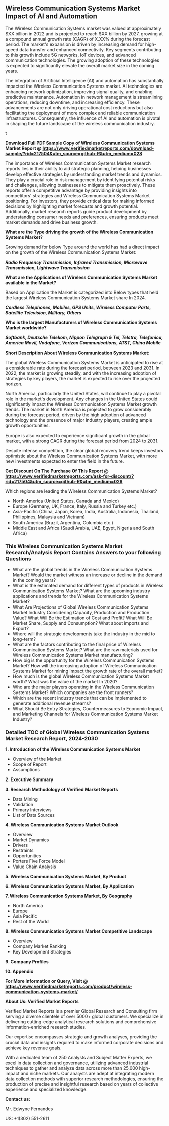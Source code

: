 <h2>Wireless Communication Systems Market Impact of AI and Automation</h2><p>The Wireless Communication Systems market was valued at approximately $XX billion in 2022 and is projected to reach $XX billion by 2027, growing at a compound annual growth rate (CAGR) of X.XX% during the forecast period. The market's expansion is driven by increasing demand for high-speed data transfer and enhanced connectivity. Key segments contributing to this growth include 5G networks, IoT devices, and advanced communication technologies. The growing adoption of these technologies is expected to significantly elevate the overall market size in the coming years.</p><p>The integration of Artificial Intelligence (AI) and automation has substantially impacted the Wireless Communication Systems market. AI technologies are enhancing network optimization, improving signal quality, and enabling predictive maintenance. Automation in network management is streamlining operations, reducing downtime, and increasing efficiency. These advancements are not only driving operational cost reductions but also facilitating the deployment of more complex and reliable communication infrastructures. Consequently, the influence of AI and automation is pivotal in shaping the future landscape of the wireless communication industry.</p>t</p><p id="" class=""><strong>Download Full PDF Sample Copy of Wireless Communication Systems Market Report @ <a href="https://www.verifiedmarketreports.com/download-sample/?rid=217504&utm_source=github-R&utm_medium=028" target="_blank">https://www.verifiedmarketreports.com/download-sample/?rid=217504&utm_source=github-R&utm_medium=028</a></strong></p><p>The importance of&nbsp;Wireless Communication Systems Market research reports lies in their ability to aid strategic planning, helping businesses develop effective strategies by understanding market trends and dynamics. They play a crucial role in risk management by identifying potential risks and challenges, allowing businesses to mitigate them proactively. These reports offer a competitive advantage by providing insights into competitors' strategies and Wireless Communication Systems Market positioning. For investors, they provide critical data for making informed decisions by highlighting market forecasts and growth potential. Additionally, market research reports guide product development by understanding consumer needs and preferences, ensuring products meet market demands and drive business growth.</p><p><strong>What are the&nbsp;Type driving the growth of the Wireless Communication Systems Market?</strong></p><p id="" class="">Growing demand for below Type around the world has had a direct impact on the growth of the Wireless Communication Systems Market:</p><em><strong>Radio Frequency Transmission, Infrared Transmission, Microwave Transmission, Lightwave Transmission</strong></em></p><strong>What are the&nbsp;Applications&nbsp;of Wireless Communication Systems Market available in the Market?</strong></p><p id="" class="">Based on Application the Market is categorized into Below types that held the largest Wireless Communication Systems Market share In 2024.</p><em><strong>Cordless Telephones, Mobiles, GPS Units, Wireless Computer Parts, Satellite Television, Military, Others</strong></em></p><strong>Who is the largest Manufacturers of Wireless Communication Systems Market worldwide?</strong></p><p><em><strong>Softbank, Deutsche Telekom, Nippon Telegraph & Tel, Telstra, Telefonica, America Movil, Vodafone, Verizon Communications, AT&T, China Mobile</strong></em></p><p id="" class=""><strong>Short Description About Wireless Communication Systems Market:</strong></p><p>The global Wireless Communication Systems Market is anticipated to rise at a considerable rate during the forecast period, between 2023 and 2031. In 2022, the market is growing steadily, and with the increasing adoption of strategies by key players, the market is expected to rise over the projected horizon.</p><p>North America, particularly the United States, will continue to play a pivotal role in the market's development. Any changes in the United States could significantly impact the Wireless Communication Systems Market growth trends. The market in North America is projected to grow considerably during the forecast period, driven by the high adoption of advanced technology and the presence of major industry players, creating ample growth opportunities.</p><p>Europe is also expected to experience significant growth in the global market, with a strong CAGR during the forecast period from 2024 to 2031.</p><p>Despite intense competition, the clear global recovery trend keeps investors optimistic about the Wireless Communication Systems Market, with more new investments expected to enter the field in the future.</p><p id="" class=""><strong>Get Discount On The Purchase Of This Report @ <a href="https://www.verifiedmarketreports.com/ask-for-discount/?rid=217504&utm_source=github-R&utm_medium=028" target="_blank">https://www.verifiedmarketreports.com/ask-for-discount/?rid=217504&utm_source=github-R&utm_medium=028</a></strong></p>Which regions are leading the Wireless Communication Systems Market?</p><ul><li>North America (United States, Canada and Mexico)</li><li>Europe (Germany, UK, France, Italy, Russia and Turkey etc.)</li><li>Asia-Pacific (China, Japan, Korea, India, Australia, Indonesia, Thailand, Philippines, Malaysia and Vietnam)</li><li>South America (Brazil, Argentina, Columbia etc.)</li><li>Middle East and Africa (Saudi Arabia, UAE, Egypt, Nigeria and South Africa)</li></ul><h3 id="" class="">This Wireless Communication Systems Market Research/Analysis Report Contains Answers to your following Questions</h3><ul><li>What are the global trends in the Wireless Communication Systems Market? Would the market witness an increase or decline in the demand in the coming years?</li><li>What is the estimated demand for different types of products in Wireless Communication Systems Market? What are the upcoming industry applications and trends for the Wireless Communication Systems Market?</li><li>What Are Projections of Global Wireless Communication Systems Market Industry Considering Capacity, Production and Production Value? What Will Be the Estimation of Cost and Profit? What Will Be Market Share, Supply and Consumption? What about imports and Export?</li><li>Where will the strategic developments take the industry in the mid to long-term?</li><li>What are the factors contributing to the final price of Wireless Communication Systems Market? What are the raw materials used for Wireless Communication Systems Market manufacturing?</li><li>How big is the opportunity for the Wireless Communication Systems Market? How will the increasing adoption of Wireless Communication Systems Market for mining impact the growth rate of the overall market?</li><li>How much is the global Wireless Communication Systems Market worth? What was the value of the market In 2020?</li><li>Who are the major players operating in the Wireless Communication Systems Market? Which companies are the front runners?</li><li>Which are the recent industry trends that can be implemented to generate additional revenue streams?</li><li>What Should Be Entry Strategies, Countermeasures to Economic Impact, and Marketing Channels for Wireless Communication Systems Market Industry?</li></ul><h3 id="" class="">Detailed TOC of Global Wireless Communication Systems Market Research Report, 2024-2030</h3><p id="" class=""><strong>1. Introduction of the Wireless Communication Systems Market</strong></p><ul><li>Overview of the Market</li><li>Scope of Report</li><li>Assumptions</li></ul><p id="" class=""><strong>2. Executive Summary</strong></p><p id="" class=""><strong>3. Research Methodology of Verified Market Reports</strong></p><ul><li>Data Mining</li><li>Validation</li><li>Primary Interviews</li><li>List of Data Sources</li></ul><p id="" class=""><strong>4. Wireless Communication Systems Market Outlook</strong></p><ul><li>Overview</li><li>Market Dynamics</li><li>Drivers</li><li>Restraints</li><li>Opportunities</li><li>Porters Five Force Model</li><li>Value Chain Analysis</li></ul><p id="" class=""><strong>5. Wireless Communication Systems Market, By Product</strong></p><p id="" class=""><strong>6. Wireless Communication Systems Market, By Application</strong></p><p id="" class=""><strong>7. Wireless Communication Systems Market, By Geography</strong></p><ul><li>North America</li><li>Europe</li><li>Asia Pacific</li><li>Rest of the World</li></ul><p id="" class=""><strong>8. Wireless Communication Systems Market Competitive Landscape</strong></p><ul><li>Overview</li><li>Company Market Ranking</li><li>Key Development Strategies</li></ul><p id="" class=""><strong>9. Company Profiles</strong></p><p id="" class=""><strong>10. Appendix</strong></p><p id="" class=""><strong>For More Information or Query, Visit @ <a href="https://www.verifiedmarketreports.com/product/wireless-communication-systems-market/" target="_blank">https://www.verifiedmarketreports.com/product/wireless-communication-systems-market/</a></strong></p><p id="" class=""><strong>About Us: Verified Market Reports</strong></p><p id="" class="">Verified Market Reports is a premier Global Research and Consulting firm serving a diverse clientele of over 5000+ global customers. We specialize in delivering cutting-edge analytical research solutions and comprehensive information-enriched research studies.</p><p id="" class="">Our expertise encompasses strategic and growth analyses, providing the crucial data and insights required to make informed corporate decisions and achieve key revenue goals.</p><p id="" class="">With a dedicated team of 250 Analysts and Subject Matter Experts, we excel in data collection and governance, utilizing advanced industrial techniques to gather and analyze data across more than 25,000 high-impact and niche markets. Our analysts are adept at integrating modern data collection methods with superior research methodologies, ensuring the production of precise and insightful research based on years of collective experience and specialized knowledge.</p><p id="" class=""><strong>Contact us:</strong></p><p id="" class="">Mr. Edwyne Fernandes</p><p id="" class="">US: +1(302) 551-2611</p>